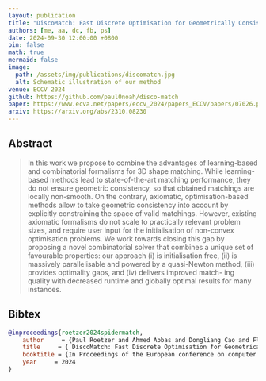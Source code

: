```yaml
---
layout: publication
title: "DiscoMatch: Fast Discrete Optimisation for Geometrically Consistent 3D Shape Matching"
authors: [me, aa, dc, fb, ps]
date: 2024-09-30 12:00:00 +0800
pin: false
math: true
mermaid: false
image:
  path: /assets/img/publications/discomatch.jpg
  alt: Schematic illustration of our method
venue: ECCV 2024
github: https://github.com/paul0noah/disco-match
paper: https://www.ecva.net/papers/eccv_2024/papers_ECCV/papers/07026.pdf
arxiv: https://arxiv.org/abs/2310.08230
---
```


## Abstract

> In this work we propose to combine the advantages of learning-based and combinatorial formalisms for 3D shape matching. While learning-based methods lead to state-of-the-art matching performance, they do not ensure geometric consistency, so that obtained matchings are locally non-smooth. On the contrary, axiomatic, optimisation-based methods allow to take geometric consistency into account by explicitly constraining the space of valid matchings. However, existing axiomatic formalisms do not scale to practically relevant problem sizes, and require user input for the initialisation of non-convex optimisation problems. We work towards closing this gap by proposing a novel combinatorial solver that combines a unique set of favourable properties: our approach (i) is initialisation free, (ii) is massively parallelisable and powered by a quasi-Newton method, (iii) provides optimality gaps, and (iv) delivers improved match- ing quality with decreased runtime and globally optimal results for many instances.


## Bibtex
```bibtex
@inproceedings{roetzer2024spidermatch,
    author     = {Paul Roetzer and Ahmed Abbas and Dongliang Cao and Florian Bernard and Paul Swoboda},
    title     = { DiscoMatch: Fast Discrete Optimisation for Geometrically Consistent 3D Shape Matching },
    booktitle = {In Proceedings of the European conference on computer vision (ECCV)},
    year     = 2024
}
```
